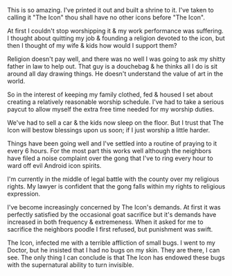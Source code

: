 This is so amazing. I've printed it out and built a shrine to it. I've taken to calling it "The Icon" thou shall have no other icons before "The Icon".

At first I couldn't stop worshipping it & my work performance was suffering. I thought about quitting my job & founding a religion devoted to the icon, but then I thought of my wife & kids how would I support them? 

Religion doesn't pay well, and there was no well I was going to ask my shitty father in law to help out. That guy is a douchebag & he thinks all I do is sit around all day drawing things. He doesn't understand the value of art in the world.

So in the interest of keeping my family clothed, fed & housed I set about creating a relatively reasonable worship schedule. I've had to take a serious paycut to allow myself the extra free time needed for my worship duties.

We've had to sell a car & the kids now sleep on the floor. But I trust that The Icon will bestow blessings upon us soon; if I just worship a little harder.

Things have been going well and I've settled into a routine of praying to it every 6 hours. For the most part this works well although the neighbors have filed a noise complaint over the gong that I've to ring every hour to ward off evil Android icon spirits. 

I'm currently in the middle of legal battle with the county over my religious rights. My lawyer is confident that the gong falls within my rights to religious expression.  
 
I've become increasingly concerned by The Icon's demands. At first it was perfectly satisfied by the occasional goat sacrifice but it's demands have increased in both frequency & extremeness. When it asked for me to sacrifice the neighbors poodle I first refused, but punishment was swift. 

The Icon, infected me with a terrible affliction of small bugs. I went to my Doctor, but he insisted that I had no bugs on my skin. They are there, I can see. The only thing I can conclude is that The Icon has endowed these bugs with the supernatural ability to turn invisible. 

